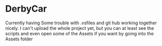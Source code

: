 # DerbyCar
Currently having Some trouble with .vsfiles and git hub working together nicely. I can't upload the whole project yet, 
but you can at least see the scripts and even open some of the Assets if you want by going into the Assets folder
